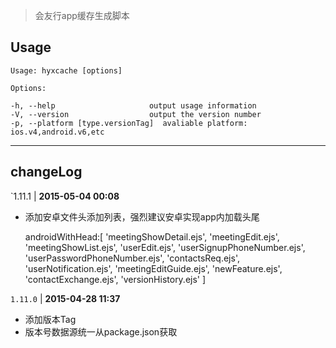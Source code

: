 >会友行app缓存生成脚本

## Usage

    Usage: hyxcache [options]

    Options:

    -h, --help                     output usage information
    -V, --version                  output the version number
    -p, --platform [type.versionTag]  avaliable platform: ios.v4,android.v6,etc

---
## changeLog
`1.11.1 | **2015-05-04 00:08**
    
* 添加安卓文件头添加列表，强烈建议安卓实现app内加载头尾

    androidWithHead:[
        'meetingShowDetail.ejs',
        'meetingEdit.ejs',
        'meetingShowList.ejs',
        'userEdit.ejs',
        'userSignupPhoneNumber.ejs',
        'userPasswordPhoneNumber.ejs',
        'contactsReq.ejs',
        'userNotification.ejs',
        'meetingEditGuide.ejs',
        'newFeature.ejs',
        'contactExchange.ejs',
        'versionHistory.ejs'
    ]


`1.11.0` | **2015-04-28 11:37**

* 添加版本Tag
* 版本号数据源统一从package.json获取